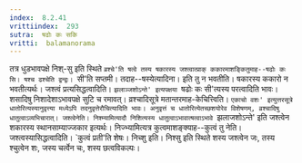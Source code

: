 ```yaml
---
index:  8.2.41
vrittiindex:  293
sutra:  षढोः कः सकि
vritti:  balamanorama 
---
```


तत्र धुडभावपक्षे निश्-सु इति स्थिते `व्रश्चे'ति षत्वे तस्य षकारस्य जश्त्वात्प्राक् ककारमाशङ्कितुमाह--षढोः कः सि। षश्च ढश्चेति द्वन्द्वः। `सी'ति सप्तमी। तदाह--षस्येत्यादिना। इति तु न भवतीति। षकारस्य ककारो न भवतीत्यर्थः। जश्त्वं प्रत्यसिद्धत्वादिति। `झलाञ्जशोऽन्ते' इत्यपक्षया `षढोः कः सी'त्यस्य परत्वादिति भावः। शसादिषु निशादेशाऽभावपक्षे सुटि च रमावत्। व्रश्चादिसूत्रे मतान्तरमाह-केचित्त्विति। `एकाचो वशः' इत्युत्तरसूत्रे धातोरित्यस्यानुवृत्त्या मध्येऽपि तदनुवृत्तेरौचित्यादिति भावः। अनुवृत्तं च धातोरित्येतच्छशयोरेव विशेषणम्, व्रश्चादिषु धातुत्वाऽव्यभिचारात्। जश्त्वेनेति। निश्म्यामित्यादौ निशित्यस्य धातुत्वाऽभावात्षत्वाऽभावे `झलाजशोऽन्ते' इति जश्त्वेन शकारस्य स्थानसाम्याज्जकार इत्यर्थः। निज्भ्यामित्यत्र कुत्वमाशङ्क्याह--कुत्वं तु नेति। जश्त्वस्यासिद्धत्वादिति। `कुत्वं प्रती'ति शेषः। निच्शु इति। निश्सु इति स्थिते शस्य जश्त्वेन जः, तस्य श्चुत्वेन शः, जस्य चर्त्वेन चः, शस्य छत्वविकल्पः।


